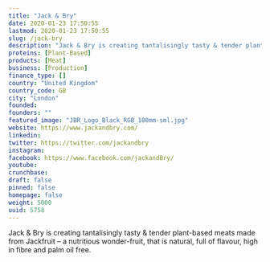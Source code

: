 ```yaml
---
title: "Jack & Bry"
date: 2020-01-23 17:50:55
lastmod: 2020-01-23 17:50:55
slug: /jack-bry
description: "Jack & Bry is creating tantalisingly tasty & tender plant-based meats made from Jackfruit – a nutritious wonder-fruit, that is natural, full of flavour, high in fibre and palm oil free. ​"
proteins: [Plant-Based]
products: [Meat]
business: [Production]
finance_type: []
country: "United Kingdom"
country_code: GB
city: "London"
founded: 
founders: ""
featured_image: "JBR_Logo_Black_RGB_100mm-sml.jpg"
website: https://www.jackandbry.com/
linkedin: 
twitter: https://twitter.com/jackandbry
instagram: 
facebook: https://www.facebook.com/jackandBry/
youtube: 
crunchbase: 
draft: false
pinned: false
homepage: false
weight: 5000
uuid: 5758
---
```

Jack & Bry is creating tantalisingly tasty & tender plant-based meats made from Jackfruit – a nutritious wonder-fruit, that is natural, full of flavour, high in fibre and palm oil free. ​
